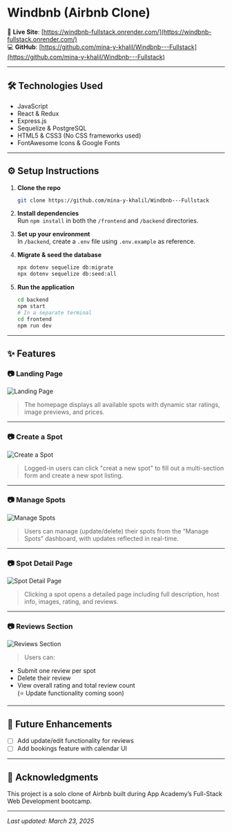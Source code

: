 # Windbnb (Airbnb Clone)

📍 **Live Site**: [https://windbnb-fullstack.onrender.com/](https://windbnb-fullstack.onrender.com/)  
💻 **GitHub**: [https://github.com/mina-y-khalil/Windbnb---Fullstack](https://github.com/mina-y-khalil/Windbnb---Fullstack)

---

## 🛠 Technologies Used

- JavaScript
- React & Redux
- Express.js
- Sequelize & PostgreSQL
- HTML5 & CSS3 (No CSS frameworks used)
- FontAwesome Icons & Google Fonts

---

## ⚙️ Setup Instructions

1. **Clone the repo**

   ```bash
   git clone https://github.com/mina-y-khalil/Windbnb---Fullstack
   ```

2. **Install dependencies**  
   Run `npm install` in both the `/frontend` and `/backend` directories.

3. **Set up your environment**  
   In `/backend`, create a `.env` file using `.env.example` as reference.

4. **Migrate & seed the database**

   ```bash
   npx dotenv sequelize db:migrate
   npx dotenv sequelize db:seed:all
   ```

5. **Run the application**
   ```bash
   cd backend
   npm start
   # In a separate terminal
   cd frontend
   npm run dev
   ```

---

## ✨ Features

### 📷 Landing Page

![Landing Page](https://redeem-innovations.com/wp-content/uploads/2025/03/Landing-Page2.jpg)  

> The homepage displays all available spots with dynamic star ratings, image previews, and prices.

---

### 📷 Create a Spot

![Create a Spot](https://redeem-innovations.com/wp-content/uploads/2025/03/create-a-new-spot.jpg)  
> Logged-in users can click "creat a new spot" to fill out a multi-section form and create a new spot listing.

---

### 📷 Manage Spots

![Manage Spots](https://redeem-innovations.com/wp-content/uploads/2025/03/manage-spots.jpg)  
> Users can manage (update/delete) their spots from the “Manage Spots” dashboard, with updates reflected in real-time.

---

### 📷 Spot Detail Page

![Spot Detail Page](https://redeem-innovations.com/wp-content/uploads/2025/03/spot-detail2-2.jpg)  
> Clicking a spot opens a detailed page including full description, host info, images, rating, and reviews.

---

### 📷 Reviews Section

![Reviews Section](https://redeem-innovations.com/wp-content/uploads/2025/03/reviews.jpg)  
> Users can:

- Submit one review per spot
- Delete their review
- View overall rating and total review count  
  (⭐ Update functionality coming soon)

---

## 🧠 Future Enhancements

- [ ] Add update/edit functionality for reviews
- [ ] Add bookings feature with calendar UI

---

## 🙌 Acknowledgments

This project is a solo clone of Airbnb built during App Academy’s Full-Stack Web Development bootcamp.

---

_Last updated: March 23, 2025_
